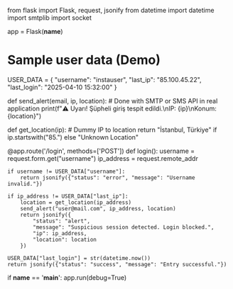 from flask import Flask, request, jsonify
from datetime import datetime
import smtplib
import socket

app = Flask(__name__)

# Sample user data (Demo)
USER_DATA = {
    "username": "instauser",
    "last_ip": "85.100.45.22",
    "last_login": "2025-04-10 15:32:00"
}

def send_alert(email, ip, location):
    # Done with SMTP or SMS API in real application
    print(f"⚠️ Uyarı! Şüpheli giriş tespit edildi.\nIP: {ip}\nKonum: {location}")

def get_location(ip):
    # Dummy IP to location
    return "İstanbul, Türkiye" if ip.startswith("85.") else "Unknown Location"

@app.route('/login', methods=['POST'])
def login():
    username = request.form.get("username")
    ip_address = request.remote_addr

    if username != USER_DATA["username"]:
        return jsonify({"status": "error", "message": "Username invalid."})

    if ip_address != USER_DATA["last_ip"]:
        location = get_location(ip_address)
        send_alert("user@mail.com", ip_address, location)
        return jsonify({
            "status": "alert",
            "message": "Suspicious session detected. Login blocked.",
            "ip": ip_address,
            "location": location
        })
    
    USER_DATA["last_login"] = str(datetime.now())
    return jsonify({"status": "success", "message": "Entry successful."})

if __name__ == '__main__':
    app.run(debug=True)
